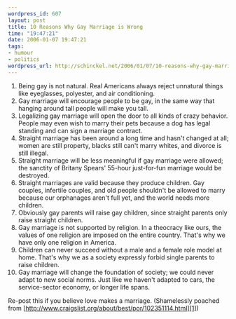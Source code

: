 ```yaml
--- 
wordpress_id: 607
layout: post
title: 10 Reasons Why Gay Marriage is Wrong
time: "19:47:21"
date: 2006-01-07 19:47:21
tags: 
- humour
- politics
wordpress_url: http://schinckel.net/2006/01/07/10-reasons-why-gay-marriage-is-wrong/
---
```

  1. Being gay is not natural. Real Americans always reject unnatural things like eyeglasses, polyester, and air conditioning. 
  2. Gay marriage will encourage people to be gay, in the same way that hanging around tall people will make you tall.
  3. Legalizing gay marriage will open the door to all kinds of crazy behavior. People may even wish to marry their pets because a dog has legal standing and can sign a marriage contract.
  4. Straight marriage has been around a long time and hasn't changed at all; women are still property, blacks still can't marry whites, and divorce is still illegal.
  5. Straight marriage will be less meaningful if gay marriage were allowed; the sanctity of Britany Spears' 55-hour just-for-fun marriage would be destroyed.
  6. Straight marriages are valid because they produce children. Gay couples, infertile couples, and old people shouldn't be allowed to marry because our orphanages aren't full yet, and the world needs more children.
  7. Obviously gay parents will raise gay children, since straight parents only raise straight children.
  8. Gay marriage is not supported by religion. In a theocracy like ours, the values of one religion are imposed on the entire country. That's why we have only one religion in America.
  9. Children can never succeed without a male and a female role model at home. That's why we as a society expressly forbid single parents to raise children.
  10. Gay marriage will change the foundation of society; we could never adapt to new social norms. Just like we haven't adapted to cars, the service-sector economy, or longer life spans.

Re-post this if you believe love makes a marriage. (Shamelessly poached from [http://www.craigslist.org/about/best/por/102351114.html][1]) 

   [1]: http://www.craigslist.org/about/best/por/102351114.html

